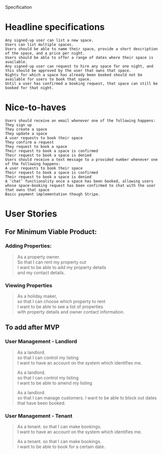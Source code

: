 Specification

# Headline specifications

    Any signed-up user can list a new space.
    Users can list multiple spaces.
    Users should be able to name their space, provide a short description of the space, and a price per night.
    Users should be able to offer a range of dates where their space is available.
    Any signed-up user can request to hire any space for one night, and this should be approved by the user that owns that space.
    Nights for which a space has already been booked should not be available for users to book that space.
    Until a user has confirmed a booking request, that space can still be booked for that night.

# Nice-to-haves

    Users should receive an email whenever one of the following happens:
    They sign up
    They create a space
    They update a space
    A user requests to book their space
    They confirm a request
    They request to book a space
    Their request to book a space is confirmed
    Their request to book a space is denied
    Users should receive a text message to a provided number whenever one of the following happens:
    A user requests to book their space
    Their request to book a space is confirmed
    Their request to book a space is denied
    A ‘chat’ functionality once a space has been booked, allowing users whose space-booking request has been confirmed to chat with the user that owns that space
    Basic payment implementation though Stripe.





# User Stories

## For Minimum Viable Product:

### Adding Properties:  
> As a property owner.  
> So that I can rent my property out  
> I want to be able to add my property details   
> and my contact details.

### Viewing Properties
> As a holiday maker,   
> so that I can choose which property to rent  
> I want to be able to see a list of properties  
> with property details and owner contact information.

## To add after MVP

### User Management - Landlord
> As a landlord.  
> so that I can control my listing  
> I want to have an account on the system which identifies me.
>
> As a landlord.  
> so that I can control my listing  
> I want to be able to amend my listing
>
> As a landlord.  
> so that I can manage customers.
> I want to be able to block out dates that have been booked.

### User Management - Tenant
> As a tenant.
> so that I can make bookings.  
> I want to have an account on the system which identifies me.
>
> As a tenant.
> so that I can make bookings.  
> I want to be able to book for a certain date.
